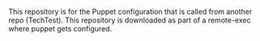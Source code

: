 This repository is for the Puppet configuration that is called from another repo (TechTest). This repository is downloaded as part of a remote-exec where puppet gets configured.
